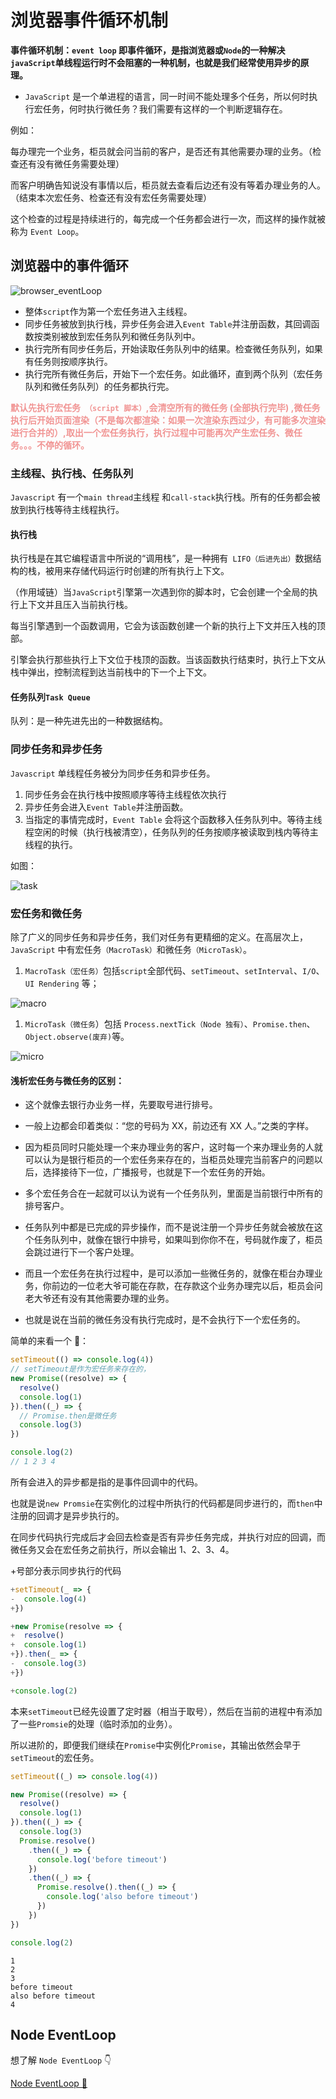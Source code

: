 # 浏览器事件循环机制

**事件循环机制：`event loop` 即事件循环，是指浏览器或`Node`的一种解决`javaScript`单线程运行时不会阻塞的一种机制，也就是我们经常使用异步的原理。**

- `JavaScript` 是一个单进程的语言，同一时间不能处理多个任务，所以何时执行宏任务，何时执行微任务？我们需要有这样的一个判断逻辑存在。

例如：

每办理完一个业务，柜员就会问当前的客户，是否还有其他需要办理的业务。（检查还有没有微任务需要处理）

而客户明确告知说没有事情以后，柜员就去查看后边还有没有等着办理业务的人。（结束本次宏任务、检查还有没有宏任务需要处理）

这个检查的过程是持续进行的，每完成一个任务都会进行一次，而这样的操作就被称为 `Event Loop`。

## 浏览器中的事件循环

![browser_eventLoop](https://steinsgate.oss-cn-hangzhou.aliyuncs.com/browser_EventLoop.jpeg)

- 整体`script`作为第一个宏任务进入主线程。
- 同步任务被放到执行栈，异步任务会进入`Event Table`并注册函数，其回调函数按类别被放到宏任务队列和微任务队列中。
- 执行完所有同步任务后，开始读取任务队列中的结果。检查微任务队列，如果有任务则按顺序执行。
- 执行完所有微任务后，开始下一个宏任务。如此循环，直到两个队列（宏任务队列和微任务队列）的任务都执行完。

**<font color="F19594">默认先执行宏任务` （script 脚本）`,会清空所有的微任务 (全部执行完毕) ,微任务执行后开始页面渲染（不是每次都渲染：如果一次渲染东西过少，有可能多次渲染进行合并的）,取出一个宏任务执行，执行过程中可能再次产生宏任务、微任务。。。不停的循环。</font >**

### 主线程、执行栈、任务队列

`Javascript` 有一个`main thread`主线程 和`call-stack`执行栈。所有的任务都会被放到执行栈等待主线程执行。

#### 执行栈

执行栈是在其它编程语言中所说的“调用栈”，是一种拥有` LIFO（后进先出）`数据结构的栈，被用来存储代码运行时创建的所有执行上下文。

（作用域链）当`JavaScript`引擎第一次遇到你的脚本时，它会创建一个全局的执行上下文并且压入当前执行栈。

每当引擎遇到一个函数调用，它会为该函数创建一个新的执行上下文并压入栈的顶部。

引擎会执行那些执行上下文位于栈顶的函数。当该函数执行结束时，执行上下文从栈中弹出，控制流程到达当前栈中的下一个上下文。

#### 任务队列`Task Queue`

队列：是一种先进先出的一种数据结构。

### 同步任务和异步任务

`Javascript` 单线程任务被分为同步任务和异步任务。

1. 同步任务会在执行栈中按照顺序等待主线程依次执行
2. 异步任务会进入`Event Table`并注册函数。
3. 当指定的事情完成时，`Event Table` 会将这个函数移入任务队列中。等待主线程空闲的时候（执行栈被清空），任务队列的任务按顺序被读取到栈内等待主线程的执行。

如图：

![task](https://steinsgate.oss-cn-hangzhou.aliyuncs.com/task.jpg)

### 宏任务和微任务

除了广义的同步任务和异步任务，我们对任务有更精细的定义。在高层次上，`JavaScript` 中有宏任务`（MacroTask）`和微任务`（MicroTask）`。

1. `MacroTask（宏任务）`包括`script`全部代码、`setTimeout`、`setInterval`、`I/O`、`UI Rendering` 等；

![macro](https://steinsgate.oss-cn-hangzhou.aliyuncs.com/macro.png)

1. `MicroTask（微任务`）包括 `Process.nextTick（Node 独有）`、`Promise.then`、`Object.observe(废弃)`等。

![micro](https://steinsgate.oss-cn-hangzhou.aliyuncs.com/micro.png)

#### 浅析宏任务与微任务的区别：

- 这个就像去银行办业务一样，先要取号进行排号。

- 一般上边都会印着类似：“您的号码为 XX，前边还有 XX 人。”之类的字样。

- 因为柜员同时只能处理一个来办理业务的客户，这时每一个来办理业务的人就可以认为是银行柜员的一个宏任务来存在的，当柜员处理完当前客户的问题以后，选择接待下一位，广播报号，也就是下一个宏任务的开始。

- 多个宏任务合在一起就可以认为说有一个任务队列，里面是当前银行中所有的排号客户。

- 任务队列中都是已完成的异步操作，而不是说注册一个异步任务就会被放在这个任务队列中，就像在银行中排号，如果叫到你你不在，号码就作废了，柜员会跳过进行下一个客户处理。

- 而且一个宏任务在执行过程中，是可以添加一些微任务的，就像在柜台办理业务，你前边的一位老大爷可能在存款，在存款这个业务办理完以后，柜员会问老大爷还有没有其他需要办理的业务。

- 也就是说在当前的微任务没有执行完成时，是不会执行下一个宏任务的。

简单的来看一个 🌰：

```js
setTimeout(() => console.log(4))
// setTimeout是作为宏任务来存在的，
new Promise((resolve) => {
  resolve()
  console.log(1)
}).then((_) => {
  // Promise.then是微任务
  console.log(3)
})

console.log(2)
// 1 2 3 4
```

所有会进入的异步都是指的是事件回调中的代码。

也就是说`new Promsie`在实例化的过程中所执行的代码都是同步进行的，而`then`中注册的回调才是异步执行的。

在同步代码执行完成后才会回去检查是否有异步任务完成，并执行对应的回调，而微任务又会在宏任务之前执行，所以会输出 1、2、3、4。

+号部分表示同步执行的代码

```js
+setTimeout(_ => {
-  console.log(4)
+})

+new Promise(resolve => {
+  resolve()
+  console.log(1)
+}).then(_ => {
-  console.log(3)
+})

+console.log(2)
```

本来`setTimeout`已经先设置了定时器（相当于取号），然后在当前的进程中有添加了一些`Promsie`的处理（临时添加的业务）。

所以进阶的，即便我们继续在`Promise`中实例化`Promise`，其输出依然会早于`setTimeout`的宏任务。

```js
setTimeout((_) => console.log(4))

new Promise((resolve) => {
  resolve()
  console.log(1)
}).then((_) => {
  console.log(3)
  Promise.resolve()
    .then((_) => {
      console.log('before timeout')
    })
    .then((_) => {
      Promise.resolve().then((_) => {
        console.log('also before timeout')
      })
    })
})

console.log(2)
```

```shell
1
2
3
before timeout
also before timeout
4
```

## Node EventLoop

想了解 `Node EventLoop` 👇

[Node EventLoop 🚀](../../node/base/eventLoop.md)
